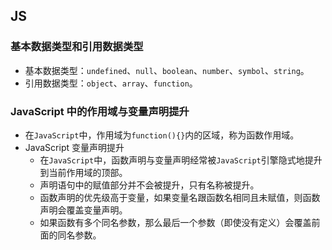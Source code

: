 ## JS

### 基本数据类型和引用数据类型

* 基本数据类型：`undefined`、`null`、`boolean`、`number`、`symbol`、`string`。
* 引用数据类型：`object`、`array`、`function`。

### JavaScript 中的作用域与变量声明提升

* 在`JavaScript`中，作用域为`function(){}`内的区域，称为函数作用域。
* JavaScript 变量声明提升
  * 在`JavaScript`中，函数声明与变量声明经常被`JavaScript`引擎隐式地提升到当前作用域的顶部。
  * 声明语句中的赋值部分并不会被提升，只有名称被提升。
  * 函数声明的优先级高于变量，如果变量名跟函数名相同且未赋值，则函数声明会覆盖变量声明。
  * 如果函数有多个同名参数，那么最后一个参数（即使没有定义）会覆盖前面的同名参数。